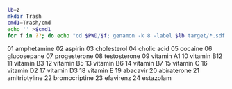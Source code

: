 
```bash
lb=z
mkdir Trash
cmd1=Trash/cmd
echo '' >$cmd1
for f in ??; do echo "cd $PWD/$f; genamon -k 8 -label $lb target/*.sdf >${lb}_verbose.out &" >>$cmd1; done
```




01  amphetamine
02  aspirin
03  cholesterol
04  cholic acid
05  cocaine
06  glucosepane
07  progesterone
08  testosterone
09  vitamin A1
10  vitamin B12
11  vitamin B3
12  vitamin B5
13  vitamin B6
14  vitamin B7
15  vitamin C
16  vitamin D2
17  vitamin D3
18  vitamin E
19  abacavir
20  abiraterone
21  amitriptyline
22  bromocriptine
23  efavirenz
24  estazolam
